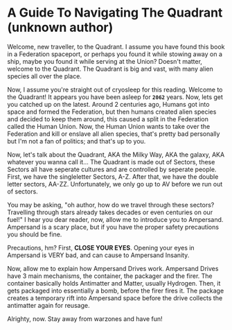 # A Guide To Navigating The Quadrant (unknown author)

Welcome, new traveller, to the Quadrant. I assume you have found this book in a Federation spaceport, or perhaps you found it while stowing away on a ship, maybe you found it while serving at the Union? Doesn't matter, welcome to the Quadrant. The Quadrant is big and vast, with many alien species all over the place.

Now, I assume you're straight out of cryosleep for this reading. Welcome to the Quadrant! It appears you have been asleep for __`2062`__ years. Now, lets get you catched up on the latest. Around 2 centuries ago, Humans got into space and formed the Federation, but then humans created alien species and decided to keep them around, this caused a split in the Federation called the Human Union. Now, the Human Union wants to take over the Federation and kill or enslave all alien species, that's pretty bad personally but I'm not a fan of politics; and that's up to you.

Now, let's talk about the Quadrant, AKA the Milky Way, AKA the galaxy, AKA whatever you wanna call it... The Quadrant is made out of Sectors, these Sectors all have seperate cultures and are controlled by seperate people. First, we have the singleletter Sectors, A-Z. After that, we have the double letter sectors, AA-ZZ. Unfortunately, we only go up to AV before we run out of sectors.

You may be asking, "oh author, how do we travel through these sectors? Travelling through stars already takes decades or even centuries on our fuel!" I hear you dear reader, now, allow me to introduce you to Ampersand. Ampersand is a scary place, but if you have the proper safety precautions you should be fine.

Precautions, hm? First, __CLOSE YOUR EYES__. Opening your eyes in Ampersand is VERY bad, and can cause to Ampersand Insanity.

Now, allow me to explain how Ampersand Drives work. Ampersand Drives have 3 main mechanisms, the container, the packager and the firer. The container basically holds Antimatter and Matter, usually Hydrogen. Then, it gets packaged into essentially a bomb, before the firer fires it. The package creates a temporary rift into Ampersand space before the drive collects the antimatter again for reusage.

Alrighty, now. Stay away from warzones and have fun!
